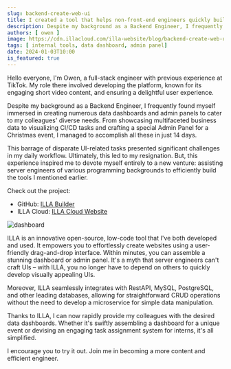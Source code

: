 ```yaml
---
slug: backend-create-web-ui
title: I created a tool that helps non-front-end engineers quickly build beautiful Web UIs.
description: Despite my background as a Backend Engineer, I frequently found myself immersed in creating numerous data dashboards and admin panels to cater to my colleagues' diverse needs. From showcasing multifaceted business data to visualizing CI/CD tasks and crafting a special Admin Panel for a Christmas event, I managed to accomplish all these in just 14 days.
authors: [ owen ]
image: https://cdn.illacloud.com/illa-website/blog/backend-create-web-ui/cover.png
tags: [ internal tools, data dashboard, admin panel]
date: 2024-01-03T10:00
is_featured: true
---
```


Hello everyone, I'm Owen, a full-stack engineer with previous experience at TikTok. My role there involved developing the platform, known for its engaging short video content, and ensuring a delightful user experience.

Despite my background as a Backend Engineer, I frequently found myself immersed in creating numerous data dashboards and admin panels to cater to my colleagues' diverse needs. From showcasing multifaceted business data to visualizing CI/CD tasks and crafting a special Admin Panel for a Christmas event, I managed to accomplish all these in just 14 days.

This barrage of disparate UI-related tasks presented significant challenges in my daily workflow. Ultimately, this led to my resignation. But, this experience inspired me to devote myself entirely to a new venture: assisting server engineers of various programming backgrounds to efficiently build the tools I mentioned earlier.

Check out the project:
- GitHub: [ILLA Builder](https://github.com/illacloud/illa-builder)
- ILLA Cloud: [ILLA Cloud Website](https://illacloud.com)

![dashboard](https://cdn.illacloud.com/illa-website/blog/backend-create-web-ui/dashboard.png)

ILLA is an innovative open-source, low-code tool that I've both developed and used. It empowers you to effortlessly create websites using a user-friendly drag-and-drop interface. Within minutes, you can assemble a stunning dashboard or admin panel. It's a myth that server engineers can't craft UIs – with ILLA, you no longer have to depend on others to quickly develop visually appealing UIs.

Moreover, ILLA seamlessly integrates with RestAPI, MySQL, PostgreSQL, and other leading databases, allowing for straightforward CRUD operations without the need to develop a microservice for simple data manipulation.

Thanks to ILLA, I can now rapidly provide my colleagues with the desired data dashboards. Whether it's swiftly assembling a dashboard for a unique event or devising an engaging task assignment system for interns, it's all simplified.

I encourage you to try it out. Join me in becoming a more content and efficient engineer.